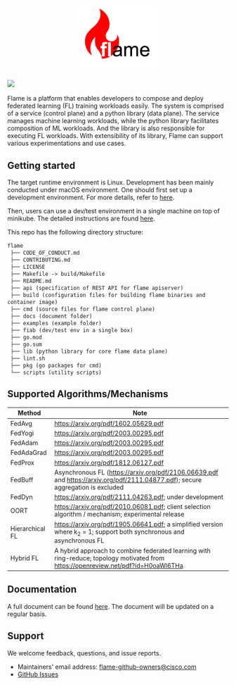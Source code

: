 <p align="center"><img src="docs/images/logo.png" alt="flame logo" width="200"/></p>

[![](https://img.shields.io/badge/Flame-Join%20Slack-brightgreen)](https://join.slack.com/t/flame-slack/shared_invite/zt-1mprreo9z-FmpGb1UPi43JOFJKyhIqAQ)

Flame is a platform that enables developers to compose and deploy federated learning (FL) training workloads easily.
The system is comprised of a service (control plane) and a python library (data plane).
The service manages machine learning workloads, while the python library facilitates composition of ML workloads.
And the library is also responsible for executing FL workloads.
With extensibility of its library, Flame can support various experimentations and use cases.

## Getting started
The target runtime environment is Linux. Development has been mainly conducted under macOS environment.
One should first set up a development environment.
For more details, refer to [here](docs/02-getting-started.md).

Then, users can use a dev/test environment in a single machine on top of minikube.
The detailed instructions are found [here](docs/03-fiab.md).

This repo has the following directory structure:
```
flame
 ├── CODE_OF_CONDUCT.md
 ├── CONTRIBUTING.md
 ├── LICENSE
 ├── Makefile -> build/Makefile
 ├── README.md
 ├── api (specification of REST API for flame apiserver)
 ├── build (configuration files for building flame binaries and container image)
 ├── cmd (source files for flame control plane)
 ├── docs (document folder)
 ├── examples (example folder)
 ├── fiab (dev/test env in a single box)
 ├── go.mod
 ├── go.sum
 ├── lib (python library for core flame data plane)
 ├── lint.sh
 ├── pkg (go packages for cmd)
 └── scripts (utility scripts)
```

## Supported Algorithms/Mechanisms

| Method          | Note                                                                                                                               |
|-----------------|------------------------------------------------------------------------------------------------------------------------------------|
| FedAvg          | https://arxiv.org/pdf/1602.05629.pdf                                                                                               |
| FedYogi         | https://arxiv.org/pdf/2003.00295.pdf                                                                                               |
| FedAdam         | https://arxiv.org/pdf/2003.00295.pdf                                                                                               |
| FedAdaGrad      | https://arxiv.org/pdf/2003.00295.pdf                                                                                               |
| FedProx         | https://arxiv.org/pdf/1812.06127.pdf                                                                                               |
| FedBuff         | Asynchronous FL (https://arxiv.org/pdf/2106.06639.pdf and https://arxiv.org/pdf/2111.04877.pdf); secure aggregation is excluded    |
| FedDyn          | https://arxiv.org/pdf/2111.04263.pdf; under development                                                                            |
| OORT            | https://arxiv.org/pdf/2010.06081.pdf; client selection algorithm / mechanism; experimental release                                 |
| Hierarchical FL | https://arxiv.org/pdf/1905.06641.pdf; a simplified version where k<sub>2</sub> = 1; support both synchronous and asynchronous FL   |
| Hybrid FL       | A hybrid approach to combine federated learning with ring-reduce; topology motivated from https://openreview.net/pdf?id=H0oaWl6THa |


## Documentation

A full document can be found [here](docs/README.md). The document will be updated on a regular basis.

## Support

We welcome feedback, questions, and issue reports.

* Maintainers' email address: <flame-github-owners@cisco.com>
* [GitHub Issues](https://github.com/cisco-open/flame/issues/new/choose)
